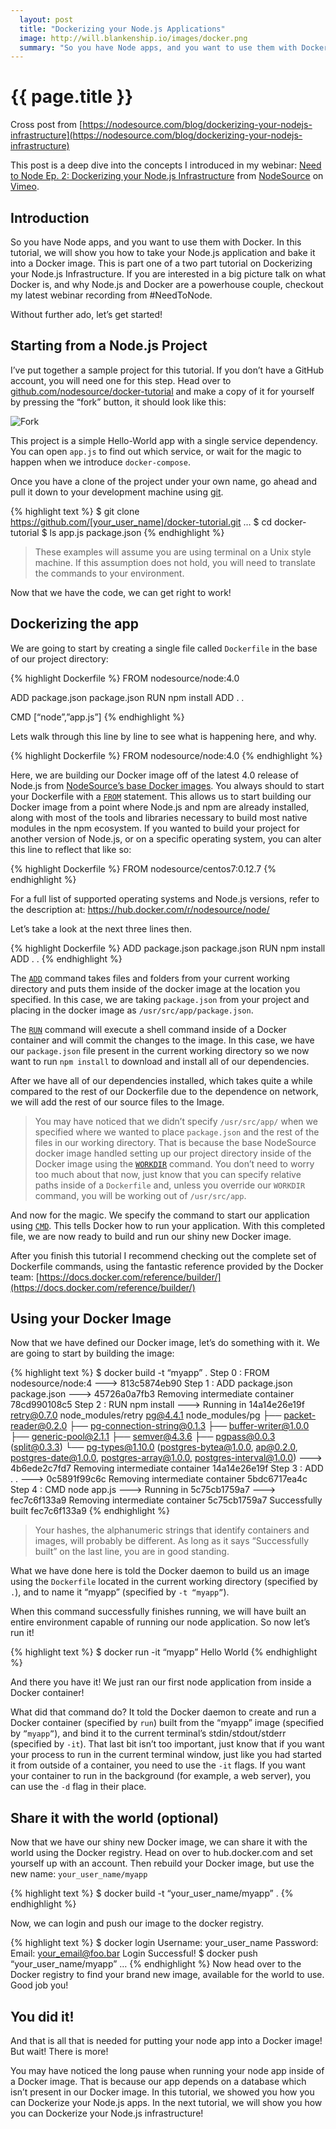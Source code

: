 ```yaml
---
  layout: post
  title: "Dockerizing your Node.js Applications"
  image: http://will.blankenship.io/images/docker.png
  summary: "So you have Node apps, and you want to use them with Docker. In this tutorial, we will show you how to take your Node.js application and bake it into a Docker image."
---
```


# {{ page.title }}


Cross post from [https://nodesource.com/blog/dockerizing-your-nodejs-infrastructure](https://nodesource.com/blog/dockerizing-your-nodejs-infrastructure)

This post is a deep dive into the concepts I introduced in my webinar: <a href="https://vimeo.com/139768813">Need to Node Ep. 2: Dockerizing your Node.js Infrastructure</a> from <a href="https://vimeo.com/nodesource">NodeSource</a> on <a href="https://vimeo.com">Vimeo</a>.

## Introduction

So you have Node apps, and you want to use them with Docker. In this tutorial, we will show you how to take your Node.js application and bake it into a Docker image. This is part one of a two part tutorial on Dockerizing your Node.js Infrastructure. If you are interested in a big picture talk on what Docker is, and why Node.js and Docker are a powerhouse couple, checkout my latest webinar recording from #NeedToNode.

Without further ado, let’s get started!

## Starting from a Node.js Project

I’ve put together a sample project for this tutorial. If you don’t have a GitHub account, you will need one for this step. Head over to [github.com/nodesource/docker-tutorial](https://github.com/nodesource/docker-tutorial) and make a copy of it for yourself by pressing the “fork” button, it should look like this:

![Fork](https://cldup.com/yBRkaUTo8u.png)

This project is a simple Hello-World app with a single service dependency. You can open `app.js` to find out which service, or wait for the magic to happen when we introduce `docker-compose`.

Once you have a clone of the project under your own name, go ahead and pull it down to your development machine using [git](http://git-scm.com/).

{% highlight text %}
$ git clone https://github.com/[your_user_name]/docker-tutorial.git
…
$ cd docker-tutorial
$ ls
app.js package.json
{% endhighlight %}
> These examples will assume you are using terminal on a Unix style machine. If this assumption does not hold, you will need to translate the commands to your environment.

Now that we have the code, we can get right to work!

## Dockerizing the app

We are going to start by creating a single file called `Dockerfile` in the base of our project directory:

{% highlight Dockerfile %}
FROM nodesource/node:4.0

ADD package.json package.json
RUN npm install
ADD . .

CMD [“node”,”app.js”]
{% endhighlight %}

Lets walk through this line by line to see what is happening here, and why.

{% highlight Dockerfile %}
FROM nodesource/node:4.0
{% endhighlight %}

Here, we are building our Docker image off of the latest 4.0 release of Node.js from [NodeSource’s base Docker images](https://github.com/nodesource/docker-node). You always should to start your Dockerfile with a [`FROM`](https://docs.docker.com/reference/builder/#from) statement. This allows us to start building our Docker image from a point where Node.js and npm are already installed, along with most of the tools and libraries necessary to build most native modules in the npm ecosystem. If you wanted to build your project for another version of Node.js, or on a specific operating system, you can alter this line to reflect that like so:

{% highlight Dockerfile %}
FROM nodesource/centos7:0.12.7
{% endhighlight %}

For a full list of supported operating systems and Node.js versions, refer to the description at: https://hub.docker.com/r/nodesource/node/

Let’s take a look at the next three lines then.

{% highlight Dockerfile %}
ADD package.json package.json
RUN npm install
ADD . .
{% endhighlight %}

The [`ADD`](https://docs.docker.com/reference/builder/#add) command takes files and folders from your current working directory and puts them inside of the docker image at the location you specified. In this case, we are taking `package.json` from your project and placing in the docker image as `/usr/src/app/package.json`.

The [`RUN`](https://docs.docker.com/reference/builder/#run) command will execute a shell command inside of a Docker container and will commit the changes to the image. In this case, we have our `package.json` file present in the current working directory so we now want to run `npm install` to download and install all of our dependencies.

After we have all of our dependencies installed, which takes quite a while compared to the rest of our Dockerfile due to the dependence on network, we will add the rest of our source files to the Image. 

> You may have noticed that we didn’t specify `/usr/src/app/` when we specified where we wanted to place `package.json` and the rest of the files in our working directory. That is because the base NodeSource docker image handled setting up our project directory inside of the Docker image using the [`WORKDIR`](https://docs.docker.com/reference/builder/#workdir) command. You don’t need to worry too much about that now, just know that you can specify relative paths inside of a `Dockerfile` and, unless you override our `WORKDIR` command, you will be working out of `/usr/src/app`.

And now for the magic. We specify the command to start our application using [`CMD`](https://docs.docker.com/reference/builder/#cmd). This tells Docker how to run your application. With this completed file, we are now ready to build and run our shiny new Docker image.

After you finish this tutorial I recommend checking out the complete set of Dockerfile commands, using the fantastic reference provided by the Docker team: [https://docs.docker.com/reference/builder/](https://docs.docker.com/reference/builder/)

## Using your Docker Image

Now that we have defined our Docker image, let’s do something with it. We are going to start by building the image:

{% highlight text %}
$ docker build -t “myapp” .
Step 0 : FROM nodesource/node:4
 ---> 813c5874eb90
Step 1 : ADD package.json package.json
 ---> 45726a0a7fb3
Removing intermediate container 78cd990108c5
Step 2 : RUN npm install
 ---> Running in 14a14e26e19f
retry@0.7.0 node_modules/retry
pg@4.4.1 node_modules/pg
├── packet-reader@0.2.0
├── pg-connection-string@0.1.3
├── buffer-writer@1.0.0
├── generic-pool@2.1.1
├── semver@4.3.6
├── pgpass@0.0.3 (split@0.3.3)
└── pg-types@1.10.0 (postgres-bytea@1.0.0, ap@0.2.0, postgres-date@1.0.0, postgres-array@1.0.0, postgres-interval@1.0.0)
 ---> 4b6ede2c7fd7
Removing intermediate container 14a14e26e19f
Step 3 : ADD . .
 ---> 0c5891f99c6c
Removing intermediate container 5bdc6717ea4c
Step 4 : CMD node app.js
 ---> Running in 5c75cb1759a7
 ---> fec7c6f133a9
Removing intermediate container 5c75cb1759a7
Successfully built fec7c6f133a9
{% endhighlight %}
> Your hashes, the alphanumeric strings that identify containers and images, will probably be different. As long as it says “Successfully built” on the last line, you are in good standing.

What we have done here is told the Docker daemon to build us an image using the `Dockerfile` located in the current working directory (specified by `.`), and to name it “myapp” (specified  by `-t “myapp”`).

When this command successfully finishes running, we will have built an entire environment capable of running our node application. So now let’s run it!

{% highlight text %}
$ docker run -it “myapp”
Hello World
{% endhighlight %}

And there you have it! We just ran our first node application from inside a Docker container!

What did that command do? It told the Docker daemon to create and run a Docker container (specified by `run`) built from the “myapp” image (specified by `”myapp”`), and bind it to the current terminal’s stdin/stdout/stderr (specified by `-it`). That last bit isn’t too important, just know that if you want your process to run in the current terminal window, just like you had started it from outside of a container, you need to use the `-it` flags. If you want your container to run in the background (for example, a web server), you can use the `-d` flag in their place.

## Share it with the world (optional)

Now that we have our shiny new Docker image, we can share it with the world using the Docker registry. Head on over to hub.docker.com and set yourself up with an account. Then rebuild your Docker image, but use the new name: `your_user_name/myapp`

{% highlight text %}
$ docker build -t “your_user_name/myapp” .
{% endhighlight %}

Now, we can login and push our image to the docker registry.

{% highlight text %}
$ docker login
Username: your_user_name
Password:
Email: your_email@foo.bar
Login Successful!
$ docker push “your_user_name/myapp”
…
{% endhighlight %}
Now head over to the Docker registry to find your brand new image, available for the world to use. Good job you!

## You did it!

And that is all that is needed for putting your node app into a Docker image! But wait! There is more!

You may have noticed the long pause when running your node app inside of a Docker image. That is because our app depends on a database which isn’t present in our Docker image. In this tutorial, we showed you how you can Dockerize your Node.js apps. In the next tutorial, we will show you how you can Dockerize your Node.js infrastructure!


